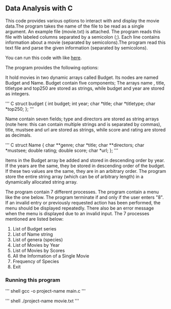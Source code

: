## Data Analysis with C

This code provides various options to interact with and display the movie data.The program takes the name of the file to be read as a single argument. An example file (movie.txt) is attached. The program reads this file with labeled columns separated by a semicolon (;). Each line contains information about a movie (separated by semicolons).The program read this text file and parse the given information (separated by semicolons).

You can run this code with like [here](#run).


The program provides the following options:

It hold movies in two dynamic arrays called Budget. Its nodes are named Budget and Name.
Budget contain five components; The arrays name , title, titletype and top250 are stored as strings, while budget and year are stored as integers.

''' C
struct budget {
    int budget; 
    int year;
    char *title; 
    char *titletype; 
    char *top250;
}; 
'''

Name contain seven fields; type and directors are stored as string arrays (note here: this can contain multiple strings and is separated by commas), title, mustsee and url are stored as strings, while score and rating are stored as decimals.

''' C
struct Name {
    char **genre; 
    char *title;
    char **directors; 
    char *mustsee; 
    double rating; 
    double score; 
    char *url;
}; 
'''

Items in the Budget array be added and stored in descending order by year. If the years are the same, they be stored in descending order of the budget. If these two values are the same, they are in an arbitrary order.
The program  store the entire string array (which can be of arbitrary length) in a dynamically allocated string array.

The program  contain 7 different processes.
The program contain a menu like the one below. The program  terminate if and only if the user enters "8". If an invalid entry or previously requested action has been performed, the menu should be displayed repeatedly. There also be an error message when the menu is displayed due to an invalid input. The 7 processes mentioned are listed below:

1. List of Budget series
2. List of Name string
3. List of genera (species)
4. List of Movies by Year
5. List of Movies by Scores
6. All the Information of a Single Movie
7. Frequency of Species
8. Exit

### Running this program
<a name="run">
''' shell
gcc -o project-name main.c
'''

''' shell
./project-name movie.txt
'''
</a>
